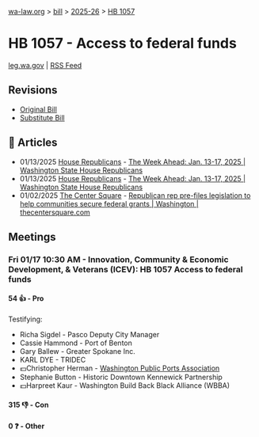 [wa-law.org](/) > [bill](/bill/) > [2025-26](/bill/2025-26/) > [HB 1057](/bill/2025-26/hb/1057/)

# HB 1057 - Access to federal funds
[leg.wa.gov](https://app.leg.wa.gov/billsummary?BillNumber=1057&Year=2025&Initiative=false) | [RSS Feed](./rss.xml)

## Revisions
* [Original Bill](1/)
* [Substitute Bill](S/)

## 📰 Articles
* 01/13/2025 [House Republicans](/org/house_republicans/) - [The Week Ahead: Jan. 13-17, 2025 | Washington State House Republicans](http://houserepublicans.wa.gov/week/the-week-ahead-jan-13-17-2025/#:~:text=HB%201057)
* 01/13/2025 [House Republicans](/org/house_republicans/) - [The Week Ahead: Jan. 13-17, 2025 | Washington State House Republicans](https://houserepublicans.wa.gov/week/the-week-ahead-jan-13-17-2025/#:~:text=HB%201057)
* 01/02/2025 [The Center Square](/org/the_center_square/) - [Republican rep pre-files legislation to help communities secure federal grants | Washington | thecentersquare.com](https://www.thecentersquare.com/washington/article_0f1e80c6-c93f-11ef-b0e3-c774d3b0af07.html#:~:text=House%20Bill%201057)

## Meetings
### Fri 01/17 10:30 AM - Innovation, Community & Economic Development, & Veterans (ICEV): HB 1057 Access to federal funds
#### 54 👍 - Pro
Testifying:
* Richa Sigdel - Pasco Deputy City Manager
* Cassie Hammond - Port of Benton
* Gary Ballew - Greater Spokane Inc.
* KARL DYE - TRIDEC
* 💵Christopher Herman - [Washington Public Ports Association](/org/washington_public_ports_association/)
* Stephanie Button - Historic Downtown Kennewick Partnership
* 💵Harpreet Kaur - Washington Build Back Black Alliance (WBBA)

#### 315 👎 - Con

#### 0 ❓ - Other
